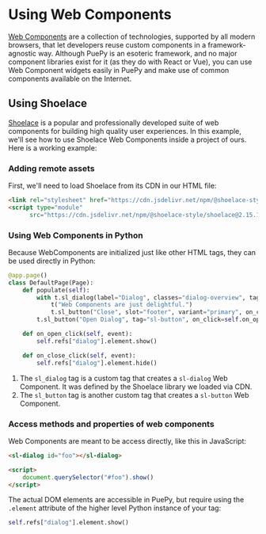 # Using Web Components

[Web Components](https://developer.mozilla.org/en-US/docs/Web/API/Web_components) are a collection of technologies, supported by all modern browsers, that let developers reuse custom components in a framework-agnostic way. Although PuePy is an esoteric framework, and no major component libraries exist for it (as they do with React or Vue), you can use Web Component widgets easily in PuePy and make use of common components available on the Internet.

## Using Shoelace

[Shoelace](http://shoelace.style) is a popular and professionally developed suite of web components for building high quality user experiences. In this example, we'll see how to use Shoelace Web Components inside a project of ours. Here is a working example:

<puepy src="https://kkinder.pyscriptapps.com/puepy-tutorial/latest/tutorial/09_webcomponents/index.html" edit="https://pyscript.com/@kkinder/puepy-tutorial/latest" height="20em"/>

### Adding remote assets

First, we'll need to load Shoelace from its CDN in our HTML file:

```html title="index.html"
<link rel="stylesheet" href="https://cdn.jsdelivr.net/npm/@shoelace-style/shoelace@2.15.1/cdn/themes/light.css"/>
<script type="module"
      src="https://cdn.jsdelivr.net/npm/@shoelace-style/shoelace@2.15.1/cdn/shoelace-autoloader.js"></script>
```

### Using Web Components in Python

Because WebComponents are initialized just like other HTML tags, they can be used directly in Python:

```Python
@app.page()
class DefaultPage(Page):
    def populate(self):
        with t.sl_dialog(label="Dialog", classes="dialog-overview", tag="sl-dialog", ref="dialog"):  # (1)!
            t("Web Components are just delightful.")
            t.sl_button("Close", slot="footer", variant="primary", on_click=self.on_close_click)  # (2)!
        t.sl_button("Open Dialog", tag="sl-button", on_click=self.on_open_click)

    def on_open_click(self, event):
        self.refs["dialog"].element.show()

    def on_close_click(self, event):
        self.refs["dialog"].element.hide()
```
1. The `sl_dialog` tag is a custom tag that creates a `sl-dialog` Web Component. It was defined by the Shoelace library we loaded via CDN.
2. The `sl_button` tag is another custom tag that creates a `sl-button` Web Component.

### Access methods and properties of web components

Web Components are meant to be access directly, like this in JavaScript:

```html
<sl-dialog id="foo"></sl-dialog>

<script>
    document.querySelector("#foo").show()
</script>
```

The actual DOM elements are accessible in PuePy, but require using the `.element` attribute of the higher level Python
instance of your tag:

```Python
self.refs["dialog"].element.show()
```
